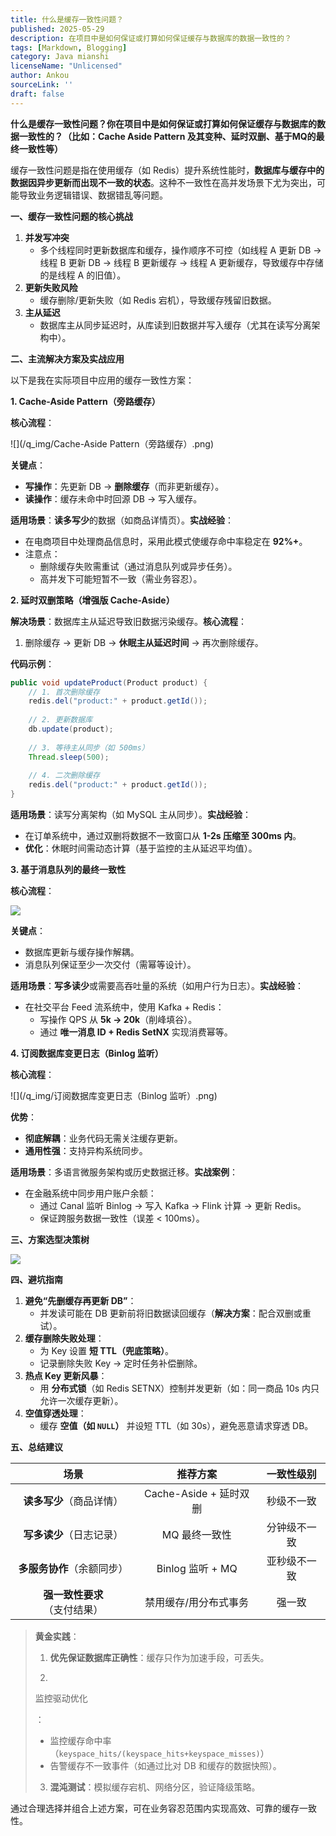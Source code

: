 ```yaml
---
title: 什么是缓存一致性问题？
published: 2025-05-29
description: 在项目中是如何保证或打算如何保证缓存与数据库的数据一致性的？
tags: [Markdown, Blogging]
category: Java mianshi
licenseName: "Unlicensed"
author: Ankou
sourceLink: ''
draft: false
---
```

**什么是缓存一致性问题？你在项目中是如何保证或打算如何保证缓存与数据库的数据一致性的？（比如：Cache Aside Pattern 及其变种、延时双删、基于MQ的最终一致性等）**

缓存一致性问题是指在使用缓存（如 Redis）提升系统性能时，**数据库与缓存中的数据因异步更新而出现不一致的状态**。这种不一致性在高并发场景下尤为突出，可能导致业务逻辑错误、数据错乱等问题。

**一、缓存一致性问题的核心挑战**

1. **并发写冲突**
   - 多个线程同时更新数据库和缓存，操作顺序不可控（如线程 A 更新 DB → 线程 B 更新 DB → 线程 B 更新缓存 → 线程 A 更新缓存，导致缓存中存储的是线程 A 的旧值）。
2. **更新失败风险**
   - 缓存删除/更新失败（如 Redis 宕机），导致缓存残留旧数据。
3. **主从延迟**
   - 数据库主从同步延迟时，从库读到旧数据并写入缓存（尤其在读写分离架构中）。

**二、主流解决方案及实战应用**

以下是我在实际项目中应用的缓存一致性方案：

**1. Cache-Aside Pattern（旁路缓存）**

**核心流程**：

![](/q_img/Cache-Aside Pattern（旁路缓存）.png)

**关键点**：

- **写操作**：先更新 DB → **删除缓存**（而非更新缓存）。
- **读操作**：缓存未命中时回源 DB → 写入缓存。

**适用场景**：**读多写少**的数据（如商品详情页）。
​**​实战经验​**​：

- 在电商项目中处理商品信息时，采用此模式使缓存命中率稳定在 **92%+**。
- 注意点：
  - 删除缓存失败需重试（通过消息队列或异步任务）。
  - 高并发下可能短暂不一致（需业务容忍）。

**2. 延时双删策略（增强版 Cache-Aside）**

**解决场景**：数据库主从延迟导致旧数据污染缓存。
​**​核心流程​**​：

1. 删除缓存 → 更新 DB → **休眠主从延迟时间** → 再次删除缓存。

**代码示例**：

```java
public void updateProduct(Product product) {
    // 1. 首次删除缓存
    redis.del("product:" + product.getId());
    
    // 2. 更新数据库
    db.update(product);
    
    // 3. 等待主从同步（如 500ms）
    Thread.sleep(500);
    
    // 4. 二次删除缓存
    redis.del("product:" + product.getId());
}
```

**适用场景**：读写分离架构（如 MySQL 主从同步）。
​**​实战经验​**​：

- 在订单系统中，通过双删将数据不一致窗口从 **1-2s 压缩至 300ms 内**。
- **优化**：休眠时间需动态计算（基于监控的主从延迟平均值）。

**3. 基于消息队列的最终一致性**

**核心流程**：

![](/q_img/基于消息队列的最终一致性​.png)

**关键点**：

- 数据库更新与缓存操作解耦。
- 消息队列保证至少一次交付（需幂等设计）。

**适用场景**：**写多读少**或需要高吞吐量的系统（如用户行为日志）。
​**​实战经验​**​：

- 在社交平台 Feed 流系统中，使用 Kafka + Redis：
  - 写操作 QPS 从 **5k → 20k**（削峰填谷）。
  - 通过 **唯一消息 ID + Redis SetNX** 实现消费幂等。

**4. 订阅数据库变更日志（Binlog 监听）**

**核心流程**：

![](/q_img/订阅数据库变更日志（Binlog 监听）​.png)

**优势**：

- **彻底解耦**：业务代码无需关注缓存更新。
- **通用性强**：支持异构系统同步。

**适用场景**：多语言微服务架构或历史数据迁移。
​**​实战案例​**​：

- 在金融系统中同步用户账户余额：
  - 通过 Canal 监听 Binlog → 写入 Kafka → Flink 计算 → 更新 Redis。
  - 保证跨服务数据一致性（误差 < 100ms）。

**三、方案选型决策树**

![](/q_img/方案选型决策树​.png)

**四、避坑指南**

1. **避免“先删缓存再更新 DB”**：
   - 并发读可能在 DB 更新前将旧数据读回缓存（**解决方案**：配合双删或重试）。
2. **缓存删除失败处理**：
   - 为 Key 设置 **短 TTL（兜底策略）**。
   - 记录删除失败 Key → 定时任务补偿删除。
3. **热点 Key 更新风暴**：
   - 用 **分布式锁**（如 Redis SETNX）控制并发更新（如：同一商品 10s 内只允许一次缓存更新）。
4. **空值穿透处理**：
   - 缓存 **空值（如 `NULL`）** 并设短 TTL（如 30s），避免恶意请求穿透 DB。

**五、总结建议**

|           **场景**           |      **推荐方案**      | **一致性级别** |
| :--------------------------: | :--------------------: | :------------: |
|   **读多写少**（商品详情）   | Cache-Aside + 延时双删 |   秒级不一致   |
|   **写多读少**（日志记录）   |     MQ 最终一致性      |  分钟级不一致  |
|  **多服务协作**（余额同步）  |    Binlog 监听 + MQ    |  亚秒级不一致  |
| **强一致性要求**（支付结果） | 禁用缓存/用分布式事务  |     强一致     |

> **黄金实践**：
>
> 1. **优先保证数据库正确性**：缓存只作为加速手段，可丢失。
>
> 2. 
>
>    监控驱动优化
>
>    ：
>
>    - 监控缓存命中率（`keyspace_hits/(keyspace_hits+keyspace_misses)`）
>    - 告警缓存不一致事件（如通过比对 DB 和缓存的数据快照）。
>
> 3. **混沌测试**：模拟缓存宕机、网络分区，验证降级策略。

通过合理选择并组合上述方案，可在业务容忍范围内实现高效、可靠的缓存一致性。